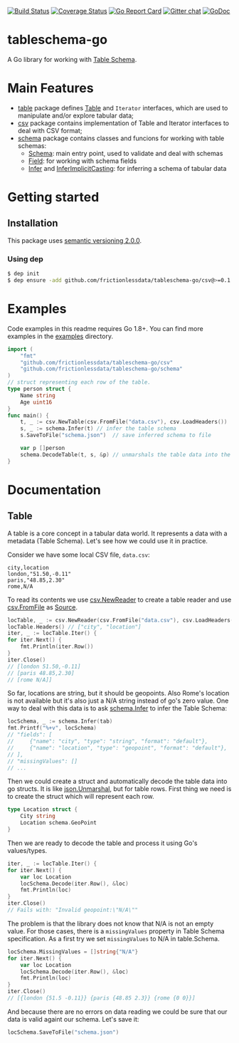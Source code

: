 [![Build Status](https://travis-ci.org/frictionlessdata/tableschema-go.svg?branch=master)](https://travis-ci.org/frictionlessdata/tableschema-go) [![Coverage Status](https://coveralls.io/repos/github/frictionlessdata/tableschema-go/badge.svg?branch=master)](https://coveralls.io/github/frictionlessdata/tableschema-go?branch=master) [![Go Report Card](https://goreportcard.com/badge/github.com/frictionlessdata/tableschema-go)](https://goreportcard.com/report/github.com/frictionlessdata/tableschema-go) [![Gitter chat](https://badges.gitter.im/gitterHQ/gitter.png)](https://gitter.im/frictionlessdata/chat) [![GoDoc](https://godoc.org/github.com/frictionlessdata/tableschema-go?status.svg)](https://godoc.org/github.com/frictionlessdata/tableschema-go)

# tableschema-go
A Go library for working with [Table Schema](http://specs.frictionlessdata.io/table-schema/).


# Main Features

* [table](https://godoc.org/github.com/frictionlessdata/tableschema-go/table) package defines [Table](https://godoc.org/github.com/frictionlessdata/tableschema-go/csv#Table) and `Iterator` interfaces, which are used to manipulate and/or explore tabular data;
* [csv](https://godoc.org/github.com/frictionlessdata/tableschema-go/csv) package contains implementation of Table and Iterator interfaces to deal with CSV format;
* [schema](https://github.com/frictionlessdata/tableschema-go/tree/master/schema) package contains classes and funcions for working with table schemas:
     * [Schema](https://godoc.org/github.com/frictionlessdata/tableschema-go/schema#Schema): main entry point, used to validate and deal with schemas
     * [Field](https://godoc.org/github.com/frictionlessdata/tableschema-go/schema#Field): for working with schema fields
     * [Infer](https://godoc.org/github.com/frictionlessdata/tableschema-go/schema#Schema) and [InferImplicitCasting](https://godoc.org/github.com/frictionlessdata/tableschema-go/schema#InferImplicitCasting): for inferring a schema of tabular data
     

# Getting started

## Installation

This package uses [semantic versioning 2.0.0](http://semver.org/). 

### Using dep

```sh
$ dep init
$ dep ensure -add github.com/frictionlessdata/tableschema-go/csv@>=0.1
```

# Examples

Code examples in this readme requires Go 1.8+. You can find more examples in the [examples](https://github.com/frictionlessdata/tableschema-go/tree/master/examples) directory.

```go
import (
    "fmt"
    "github.com/frictionlessdata/tableschema-go/csv"
    "github.com/frictionlessdata/tableschema-go/schema"
)
// struct representing each row of the table.
type person struct {
    Name string
    Age uint16
}
func main() {
    t, _ := csv.NewTable(csv.FromFile("data.csv"), csv.LoadHeaders())  // load table and headers from file.
    s, _ := schema.Infer(t) // infer the table schema
    s.SaveToFile("schema.json")  // save inferred schema to file

    var p []person
    schema.DecodeTable(t, s, &p) // unmarshals the table data into the slice.
}
```
# Documentation

## Table

A table is a core concept in a tabular data world. It represents a data with a metadata (Table Schema). Let's see how we could use it in practice.

Consider we have some local CSV file, `data.csv`:

```csv
city,location
london,"51.50,-0.11"
paris,"48.85,2.30"
rome,N/A
```

To read its contents we use [csv.NewReader](https://godoc.org/github.com/frictionlessdata/tableschema-go/csv#NewReader) to create a table reader and use [csv.FromFile](https://godoc.org/github.com/frictionlessdata/tableschema-go/csv#FromFile) as [Source](https://godoc.org/github.com/frictionlessdata/tableschema-go/csv#Source).

```go
locTable, _ := csv.NewReader(csv.FromFile("data.csv"), csv.LoadHeaders())
locTable.Headers() // ["city", "location"]
iter, _ := locTable.Iter() {    
for iter.Next() {
    fmt.Println(iter.Row())
}
iter.Close()
// [london 51.50,-0.11]
// [paris 48.85,2.30]
// [rome N/A]]
```

So far, locations are string, but it should be geopoints. Also Rome's location is not available but it's also just a N/A string instead of go's zero value. One way to deal with this data is to ask [schema.Infer](https://godoc.org/github.com/frictionlessdata/tableschema-go/schema#Infer) to infer the Table Schema:

```go
locSchema, _ := schema.Infer(tab)
fmt.Printf("%+v", locSchema)
// "fields": [
//     {"name": "city", "type": "string", "format": "default"},
//     {"name": "location", "type": "geopoint", "format": "default"},
// ],
// "missingValues": []
// ...
```

Then we could create a struct and automatically decode the table data into go structs. It is like [json.Unmarshal](https://golang.org/pkg/encoding/json/#Unmarshal), but for table rows. First thing we need is to create the struct which will represent each row.

```go
type Location struct {
    City string
    Location schema.GeoPoint
}
```

Then we are ready to decode the table and process it using Go's values/types.

```go
iter, _ := locTable.Iter() { 
for iter.Next() {
    var loc Location
    locSchema.Decode(iter.Row(), &loc)
    fmt.Println(loc)
}
iter.Close()
// Fails with: "Invalid geopoint:\"N/A\""
```

The problem is that the library does not know that N/A is not an empty value. For those cases, there is a `missingValues` property in Table Schema specification. As a first try we set `missingValues` to N/A in table.Schema.

```go
locSchema.MissingValues = []string{"N/A"}
for iter.Next() {
    var loc Location
    locSchema.Decode(iter.Row(), &loc)
    fmt.Println(loc)
}
iter.Close()
// [{london {51.5 -0.11}} {paris {48.85 2.3}} {rome {0 0}}]
```

And because there are no errors on data reading we could be sure that our data is valid againt our schema. Let's save it:

```go
locSchema.SaveToFile("schema.json")
```